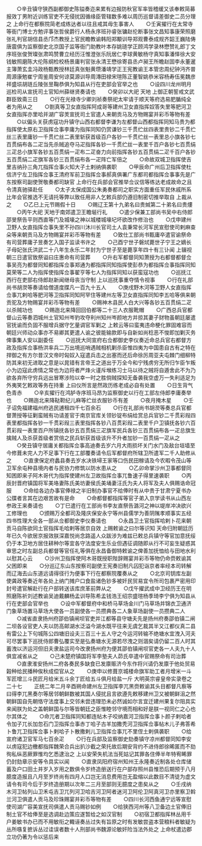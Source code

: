 <!-- { "loadSidebar": true } -->
　　○辛丑镇守狭西副都御史陈镒奏迩来累有边报防秋官军率皆稽缓又该奉敕简募报效丁男附近训练官吏不无侵扰因循缘臣管辖数多难以周历巡督请差御史二员分理之  上命行在都察院简老成练达者以往且戒其毋生事害人
　　○壬寅擢行在太常寺等衙门博士方勉评事张哲侯爵行人杨永序班孙睿张镛赵伦断事张文昌知事康荣照磨张礼判官胡信县丞邝杰教授上官民瞻教谕韩阳郑颙训导郑观曹泰成规齐韶王巍陆俦唐震俱为监察御史北京国子监等衙门助教叶本存姚琏学正顾鸿学录林懋赞礼郎丁文序班张俊贺璨张肃鸣赞曹立经历汪惟澄张乐阮居仁李球黄敏杨守真知事潘怿徐大安钱敏照磨陈大伦陈纲检校杨景庸判官张永清王懋徐寄县丞卢昶王所瞻赵固李永董暹主簿萧玄圭冯政杨甄教授林廷真张魁黄瓒潘靖学正王宪教谕王本管忠周纪钟沔齐普周源康勉崔宁周鉴周安何谅莫源训导周漙田禄宋瑄陈正董智姚恭米容杨寿伍冕魏彦祥盛埙胡琏丘陵张昱鞠恭俱为知县从行在吏部会官举之也
　　○设四川龙州明月巡检司从宣抚司土官知州薛继贤奏请也
　　○癸卯以大祀  天地  上御正朝誓戒文武群臣致斋三日
　　○行在光禄寺少卿刘祯奏祭祀太牢请于顺天等府选易肥腯纯全者为用从之
　　○劄真等卫女直指挥阿成哥等建州卫女直指挥奴答失里等肥河卫女直指挥亦里哈并湖广容羙宣抚司土官遣人来朝贡马及方物赐宴并彩币等物有差
　　○以偏头关获虏寇功升镇守山西右都督李谦为左都督山西都指挥同知马贵为都指挥使太原右卫指挥佥事李庸为指挥同知仍赏谦钞三千贯纻丝四表里贵钞二千贯纻丝三表里庸钞一千贯纻丝二表里斩获首级百户各钞一千贯纻丝一表里总小旗各钞七百贯绢布各二疋当先杀贼追夺马疋指挥各钞一千贯纻丝一表里千百户各钞七百贯绢三疋总小旗军各钞五百贯绢一疋布二疋奋力向前指挥各钞五百贯绢二疋千百户各钞五百贯绢二疋旗军各钞三百贯绢布各一疋阵亡军倍之
　　○命故双城卫指挥使吉里吉纳孙三角兀指挥佥事火知大子土剌纳俱袭职
　　○甲辰命广州后卫指挥使杜信济宁左卫指挥佥事王清府军前卫指挥佥事郝真俱署广东都司都指挥佥事事先是广东按察司副使贺敬奏都司缺官  上命行在兵部会官推举佥议信等练达老成故命之且令清真驰驿赴任
　　○太子太保成国公朱勇奏都司之职实方面重任军民休戚所系比年会官推选不无请托等弊以致任用非人乞敕兵部仍遵旧制密切推举取自  上裁从之
　　○乙巳上元节赐假十日
　　○赐辽王第十九弟名曰贵煘第二十弟名曰贵熡
　　○丙午大祀  天地于南郊遣卫王瞻埏行礼
　　○遣少保兼工部尚书吴中右侍郎邵旻祭告平则西直等门及城壕之神以城楼城壕圮坏欲改作修治也
　　○戊申建州卫野人女直指挥佥事失里不孙四川沐川长官司土人袁秉常长河军民宣慰使司剌麻查朵等来朝贡马及方物赐宴并彩币等物有差
　　○致仕工部尚书甄庸卒遣官谕祭命有司营葬庸子昱奏乞入国子监读书许之
　　○己酉宁世子磐烒薨世子宁王之嫡长子母妃张氏洪武二十八年生永乐二年封为宁世子至是薨享年四十有三讣闻  上辍视朝三日遣官致祭谥曰庄惠命有司营葬
　　○升右军都督同知萧授为右都督都督佥事吴亮为都督同知都指挥佥事郑通为都指挥同知指挥使彭恭为都指挥佥事指挥同知莫荣等二人为指挥使指挥佥事翟亨等七人为指挥同知以获蛮寇功也
　　○巡抚江西行在吏部右侍郎赵新闻继母丧当守制  上以巡抚事重夺情令视事
　　○行在礼部尚书胡濙等奏请给僧道度牒凡一百九十五人
　　○庚戌野木河等卫野人女直指挥佥事兀剌哈等肥河等卫指挥同知阿罕住等建州左等卫女直指挥同知李五哈等俱来朝贡驼及方物赐宴并彩币等物有差
　　○赐神木县民人白大兴等各钞五百贯绢二疋以杀贼功也
　　○赐迤北来降回回伯都等二十三人衣服靴帽
　　○广西总兵官都督山云等奏泗城州土官知州岑豹攻夺利州知州岑颜地方并掠其妻子财物虽朝廷屡遣官抚谕而负固不服增兵据守乞量调官军剿之  上敕云等曰蛮夷违命梗化罪固难容而朝廷兴师动众事亦不易卿其更遣人谕之彼能输款即与自新如尚稔恶不悛即加剿灭务俾事集人安以副委任
　　○巡抚大同宣府右佥都御史李仪奏近命总兵官右都督方政及指挥佥事杨洪率兵二万出境巡哨遇贼相机剿杀臣惟四夷为中国患自古有之特在捍御之有方尔昔汉文帝时匈奴入寇遣兵击之出塞而还后命徐厉周亚夫屯棘门细柳特防其来初无进取之意是以晁错有言帝王之道出于万全今和宁残虏穷无所归乍臣乍叛小为边寇此虏情之常也为边将者严烽火谨斥堠练习士马以待之贼将自遁舍此不为乃欲各弃所守穷兵远出冒寒涉险以幸一时之胜倘贼探知无备袭我空虚万一失利适足为外夷笑乞敕政等务在持重  上曰仪所言是然政历练老成必自有处置
　　○日生背气色青赤
　　○辛亥擢行在鸿胪寺序班马昂为监察御史以行在工部左侍郎李庸奏举也
　　○赐迤北来降鞑靼纪儿麻等纻丝衣服钞币有差
　　○夜月掩木星
　　○壬子诏免福建福州府逃民逋租四千七百余石
　　○行在礼部尚书胡濙等奏总兵官都督萧授等征剿蛮贼有功请差官于南京官库关领钞锭布绢给赏总兵官钞二千贯彩叚四表里都指挥各钞一千贯彩叚三表里指挥各钞八百贯彩叚二表里千户卫镇抚各钞六百贯彩叚一表里百户所镇抚各钞五百贯绢三疋旗军民兵各钞三百贯绢布各一疋总旗生擒贼人及杀获首级者赏倍之民兵斩获首级该升不升者加钞一百贯绢一疋从之
　　○癸丑镇守居庸关都指挥佥事高迪奏去岁六月大雨损坏关门水门及敌台垣墙至今修葺未完人力不足事下行在工部覆奏请令后军都督府所辖卫所遣军二千人助修从之
　　○直隶保定府蠡县奏去岁水决铁埽王家等口伤民田稼请及今农暇令茂山等卫军余屯种县境内者与民协力修筑以防水患从之
　　○乙卯命掌沙州卫事都督同知困即来子阿木哥代为指挥使建州左卫故指挥佥事兀鲁速子得里速袭职
　　○丙辰封晋府镇国将军美垎妻陈氏美坊妻侯氏美埇妻汪氏为夫人将军及夫人俱赐诰命冠服
　　○命给各边办事官俸禄之半旧制办事官不给俸时有从中贵于甘肃宁夏书办公牒者言其在边艰苦故有是命
　　○命都督都指挥等官子弟入京学读书从山西左参政王来奏请也
　　○丁巳遣行在工部尚书李友直祭告潞河之神以堤岸冲决欲兴工修理也
　　○颁赐万全都司及隆庆保安永宁等州县儒学为善阴隲孝顺事实五经四书性理大全各一部从佥都御史李仪奏请也
　　○永昌卫土官指挥哈剌卜花来朝贡马自陈欲同土官指挥毛哈剌等居京自效  上赐敕谕之曰尔等识知  天命归附朝廷历年已久今欲居京报效朕深嘉悦尚念路遥人众跋涉为难兹已敕总兵镇守等官加意抚绥仍于本卫地方居住耕种尔等宜各守法度安生乐业但遇征调随即从行不可妄生疑惑其审思之时左副总兵都督等官任礼等俱在永昌备御特敕谕之俾善加抚恤给与田地水利以慰其心云
　　○沙州卫指挥使阿木哥既授职陛辞赐宴并彩币等物仍命赍敕谕其父困即来
　　○分巡辽东山东按察司副使王宪奏旧制凡囚犯诣京者率经本司转解而辽海去山东道远请得径行为便事下行在都察院覆奏从之
　　○北京司钥库左副使龚政等奏近年各处上纳门摊户口食盐诸色钞多被奸民贸易宜令所司包裹严密用印封号遣官解赴行在户部转送该库庶革前弊从之
　　○戊午擢武成中卫经历王在明照磨陈祈刘述教谕吴迪戴麟杨孟训导陈希孟钱浩王绍宗盛瑄杨季琦李宁俱为知县从行在吏部会官举也
　　○设中军都督府中和桥马草场金川门马草场并锦衣卫通济门象草场置马草场大使各一员副使各一员攒典各二人象草场副使一员攒典二人
　　○减省直隶扬州府邵伯镇闸坝官吏并江都等县守塘夫先是扬州府奏邵伯镇二闸二坝各设官吏人夫以防高邮湖水泛溢今湖水既平往来无虞乞裁其半又江都仪真二县有雷公上下句城陈公四塘旧设夫三百三十五人守之今运河转输不绝塘水宜洩入河夫可尽罢事下巡抚侍郎曹弘覆实至是弘奏塘水无源若尽洩之则涸矣请仍留二百人时其蓄洩以济运河但旧夫隶盐运司今改隶扬州府为便其邵伯镇闸坝官吏各一人夫九十人俱宜减省从之
　　○己未楚府镇国将军李塾夫人茆氏卒遣中官赐祭命有司治葬
　　○直隶淮安扬州二府各奏民多缺食已发廪赈济今东作将兴请仍发廪于他处贸易榖种给民播种俟秋成偿官从之
　　○庚申以修葺京城楼命旗军助工者月增米一斗军匠增三斗民匠月给米五斗余丁匠给五斗俱月给盐一斤
大明英宗睿皇帝实录卷之二十七
　　正统二年二月辛酉朔命建州左卫指挥李兀黑赍敕谕其头目都督凡察等曰得李兀黑奏尔等居邻朝鲜数被其国人侵扰且言欲遵先敕移建州卫又被朝鲜沮之然朝鲜国自先朝恪守法度事上交邻未尝违理恐未必然诚如尔言宜迁建州果复尔阻具实来闻朕为处之盖朝鲜国与尔等皆朝廷之臣惟睦邻守境而相和好是朕一视同仁之心也尔其体之
　　○命兀者卫指挥同知都连帖木子咬纳嘉河卫指挥佥事卜颜子剌哈者令加子兀长加忽石门卫指挥佥事赤丁哈子古羊加撒秃河卫指挥佥事帖木儿子弗答希卜鲁兀卫指挥佥事卜剌哈子卜散撒剌儿卫指挥佥事兀不里侄土剌俱袭职
　　○给宣府诸卫官军马七百余疋
　　○行在兵部及监察御史劾奏镇守凉州都督同知李安以虏寇犯边檄都指挥魏荣合兵出扒沙截之荣托故后期安背约不进侍郎徐晞匿而不劾徇私纵恶厥罪惟均乞悉逮治之  上以安荣失机法当死姑记其罪各住俸半年特宥睎罪仍封劾章示安等令具实以闻
　　○直隶凤阳府宿州知州王永隆奏近制各处仓库储蓄及户口田土并岁入岁用之数俱令岁终造册送行在户部存照州县惟恐后期预于八月臆度造报且八月至岁终尚有四月人口岂无消息费用岂无盈缩以此数目不清徒为虚文请令有司今后于岁终造册期以次年二三月至部则无臆度之患矣从之
　　○壬戌纳木河卫帖列山卫禾屯吉卫兀列河卫哈吉河卫阿者迷河卫阿伦卫阿真河卫亦里察卫斡兰河卫俱遣人贡马及珍珠赐宴并彩币等物有差
　　○四川长河西鱼通宁远等宣慰使司湖广容美宣抚司俱遣人贡马赐钞如例
　　○给狭西河州等八卫备边土官俸旧制土官不给俸至是选调赴边策应遂暂给之如汉官制
　　○初宿卫都指挥林丛用千户姜敏书办已而不用敏衔之輙诬奏丛过失有旨原之时有发敏尝盗本营粮料者敏疑为丛所嗾复摭诉丛过诖误者数十人刑部尚书魏源论敏奸险当法外处之  上命杖遣边郡立功仍著为令以惩后来
